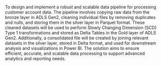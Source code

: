 To design and implement a robust and scalable data pipeline for processing customer account data. The pipeline involves copying raw data from the bronze layer in ADLS Gen2, cleaning individual files by removing duplicates and nulls, and storing them in the silver layer in Parquet format. These cleaned datasets will be used to perform Slowly Changing Dimension (SCD) Type 1 transformations and stored as Delta Tables in the Gold layer of ADLS Gen2. Additionally, a consolidated file will be created by joining relevant datasets in the silver layer, stored in Delta format, and used for downstream analysis and visualizations in Power BI. The solution aims to ensure efficient, accurate, and scalable data processing to support advanced analytics and reporting needs.
       
